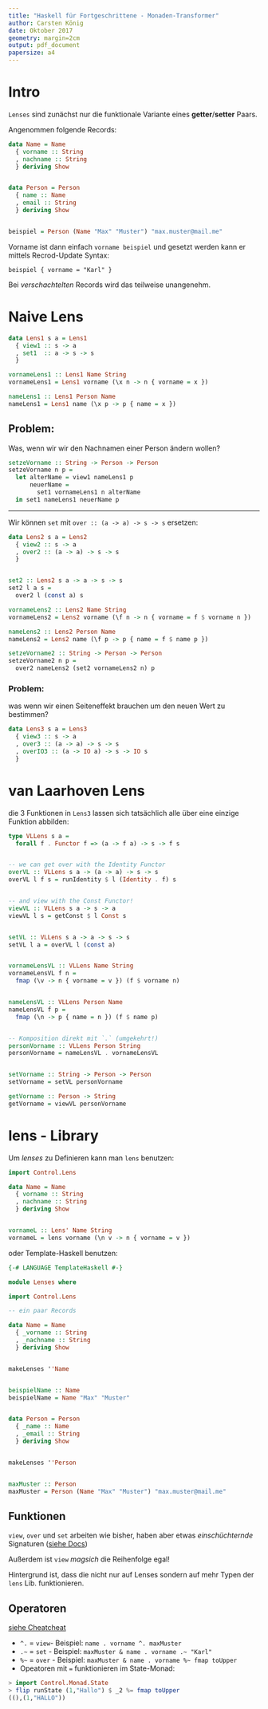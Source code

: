 ```yaml
---
title: "Haskell für Fortgeschrittene - Monaden-Transformer"
author: Carsten König
date: Oktober 2017
geometry: margin=2cm
output: pdf_document
papersize: a4
---
```


# Intro
`Lenses` sind zunächst nur die funktionale Variante eines **getter**/**setter** Paars.

Angenommen folgende Records:

```haskell
data Name = Name
  { vorname :: String
  , nachname :: String
  } deriving Show


data Person = Person
  { name :: Name
  , email :: String
  } deriving Show


beispiel = Person (Name "Max" "Muster") "max.muster@mail.me"
```

Vorname ist dann einfach `vorname beispiel` und gesetzt werden kann er mittels Recrod-Update Syntax:

    beispiel { vorname = "Karl" }
   
Bei *verschachtelten* Records wird das teilweise unangenehm.

# Naive Lens
```haskell
data Lens1 s a = Lens1
  { view1 :: s -> a
  , set1  :: a -> s -> s
  }

vornameLens1 :: Lens1 Name String
vornameLens1 = Lens1 vorname (\x n -> n { vorname = x })

nameLens1 :: Lens1 Person Name
nameLens1 = Lens1 name (\x p -> p { name = x })
```

## Problem:
Was, wenn wir wir den Nachnamen einer Person ändern wollen?

```haskell
setzeVorname :: String -> Person -> Person
setzeVorname n p =
  let alterName = view1 nameLens1 p
      neuerName =
        set1 vornameLens1 n alterName
  in set1 nameLens1 neuerName p
```

---

Wir können `set` mit `over :: (a -> a) -> s -> s` ersetzen:

```haskell
data Lens2 s a = Lens2
  { view2 :: s -> a
  , over2 :: (a -> a) -> s -> s
  }


set2 :: Lens2 s a -> a -> s -> s
set2 l a s =
  over2 l (const a) s

vornameLens2 :: Lens2 Name String
vornameLens2 = Lens2 vorname (\f n -> n { vorname = f $ vorname n })

nameLens2 :: Lens2 Person Name
nameLens2 = Lens2 name (\f p -> p { name = f $ name p })

setzeVorname2 :: String -> Person -> Person
setzeVorname2 n p =
  over2 nameLens2 (set2 vornameLens2 n) p
```

### Problem:
was wenn wir einen Seiteneffekt brauchen um den neuen Wert zu bestimmen?

```haskell
data Lens3 s a = Lens3
  { view3 :: s -> a
  , over3 :: (a -> a) -> s -> s
  , overIO3 :: (a -> IO a) -> s -> IO s
  }
```

# van Laarhoven Lens
die 3 Funktionen in `Lens3` lassen sich tatsächlich alle über eine einzige
Funktion abbilden:

```haskell
type VLLens s a =
  forall f . Functor f => (a -> f a) -> s -> f s


-- we can get over with the Identity Functor
overVL :: VLLens s a -> (a -> a) -> s -> s
overVL l f s = runIdentity $ l (Identity . f) s


-- and view with the Const Functor!
viewVL :: VLLens s a -> s -> a
viewVL l s = getConst $ l Const s


setVL :: VLLens s a -> a -> s -> s
setVL l a = overVL l (const a)


vornameLensVL :: VLLens Name String
vornameLensVL f n =
  fmap (\v -> n { vorname = v }) (f $ vorname n)


nameLensVL :: VLLens Person Name
nameLensVL f p =
  fmap (\n -> p { name = n }) (f $ name p)


-- Komposition direkt mit `.` (umgekehrt!)
personVorname :: VLLens Person String
personVorname = nameLensVL . vornameLensVL


setVorname :: String -> Person -> Person
setVorname = setVL personVorname

getVorname :: Person -> String
getVorname = viewVL personVorname
```


# lens - Library
Um *lenses* zu Definieren kann man `lens` benutzen:

```haskell
import Control.Lens

data Name = Name
  { vorname :: String
  , nachname :: String
  } deriving Show


vornameL :: Lens' Name String
vornameL = lens vorname (\n v -> n { vorname = v })
```

oder Template-Haskell benutzen:

```haskell
{-# LANGUAGE TemplateHaskell #-}

module Lenses where

import Control.Lens

-- ein paar Records

data Name = Name
  { _vorname :: String
  , _nachname :: String
  } deriving Show


makeLenses ''Name


beispielName :: Name
beispielName = Name "Max" "Muster"


data Person = Person
  { _name :: Name
  , _email :: String
  } deriving Show


makeLenses ''Person


maxMuster :: Person
maxMuster = Person (Name "Max" "Muster") "max.muster@mail.me"
```

## Funktionen
`view`, `over` und `set` arbeiten wie bisher, haben aber etwas
*einschüchternde* Signaturen ([siehe Docs](https://hackage.haskell.org/package/lens-4.15.3/docs/Control-Lens-Getter.html#v:view))

Außerdem ist `view` *magsich* die Reihenfolge egal!

Hintergrund ist, dass die nicht nur auf Lenses sondern auf mehr Typen der `lens` Lib. funktionieren.

## Operatoren

[siehe Cheatcheat](https://github.com/ekmett/lens/wiki/Operators)

- `^.` = `view`- Beispiel: `name . vorname ^. maxMuster`
- `.~` = `set` - Beispiel: `maxMuster & name . vorname .~ "Karl"`
- `%~` = `over` - Beispiel: `maxMuster & name . vorname %~ fmap toUpper`
- Opeatoren mit `=` funktionieren im State-Monad:

```haskell
> import Control.Monad.State
> flip runState (1,"Hallo") $ _2 %= fmap toUpper
((),(1,"HALLO"))
```
